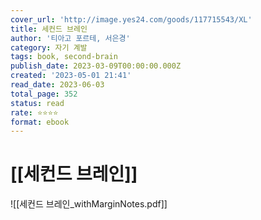 ```yaml
---
cover_url: 'http://image.yes24.com/goods/117715543/XL'
title: 세컨드 브레인
author: '티아고 포르테, 서은경'
category: 자기 계발
tags: book, second-brain
publish_date: 2023-03-09T00:00:00.000Z
created: '2023-05-01 21:41'
read_date: 2023-06-03
total_page: 352
status: read 
rate: ⭐⭐⭐⭐ 
format: ebook 
---
```


# [[세컨드 브레인]]

![[세컨드 브레인_withMarginNotes.pdf]]
